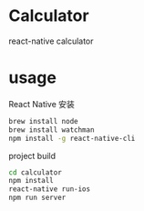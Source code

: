 # Calculator
react-native calculator

# usage
React Native 安装
```bash
brew install node
brew install watchman
npm install -g react-native-cli
```
project build
```bash
cd calculator
npm install
react-native run-ios
npm run server
```
